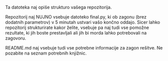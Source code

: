 Ta datoteka naj opiše strukturo vašega repozitorija.

Repozitorij naj NUJNO vsebuje datoteko final.py, ki ob zagonu (brez dodatnih parametrov) v 5 minutah ustvari vašo končno oddajo. Sicer lahko repozitorij strukturirate kakor želite, vsebuje pa naj tudi vse pomožne rezultate, ki jih boste prestavljali ali jih bi morda lahko potrebovali na zagovoru.

README.md naj vsebuje tudi vse potrebne informacije za zagon rešitve. Ne pozabite na seznam potrebnih knjižnic.